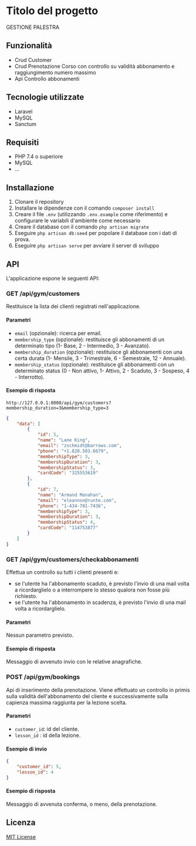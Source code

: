 # Titolo del progetto

GESTIONE PALESTRA

## Funzionalità

- Crud Customer
- Crud Prenotazione Corso con controllo su validità abbonamento e raggiungimento numero massimo
- Api Controllo abbonamenti

## Tecnologie utilizzate

- Laravel
- MySQL
- Sanctum

## Requisiti

- PHP 7.4 o superiore
- MySQL
- ...

## Installazione

1. Clonare il repository
2. Installare le dipendenze con il comando `composer install`
3. Creare il file `.env` (utilizzando `.env.example` come riferimento) e configurare le variabili d'ambiente come necessario
4. Creare il database con il comando `php artisan migrate`
5. Eseguire `php artisan db:seed` per popolare il database con i dati di prova.
6. Eseguire `php artisan serve` per avviare il server di sviluppo

## API

L'applicazione espone le seguenti API:

### GET /api/gym/customers

Restituisce la lista dei clienti registrati nell'applicazione.

#### Parametri

- `email` (opzionale): ricerca per email.
- `membership_type` (opzionale): restituisce gli abbonamenti di un determinato tipo (1- Base, 2 - Intermedio, 3 - Avanzato).
- `membership_duration` (opzionale): restituisce gli abbonamenti con una certa durata (1- Mensile, 3 - Trimestrale, 6 - Semestrale, 12 - Annuale).
- `membership_status` (opzionale): restituisce gli abbonamenti con un determinato status (0 - Non attivo, 1- Attivo, 2 - Scaduto, 3 - Sospeso, 4 - Interrotto).

#### Esempio di risposta
`http://127.0.0.1:8000/api/gym/customers?membership_duration=3&membership_type=3`
```json
{
    "data": [
        {
            "id": 5,
            "name": "Lane King",
            "email": "zschmidt@barrows.com",
            "phone": "+1.820.503.6679",
            "membershipType": 3,
            "membershipDuration": 3,
            "membershipStatus": 3,
            "cardCode": "325553619"
        },
        {
            "id": 7,
            "name": "Armand Monahan",
            "email": "eleannon@runte.com",
            "phone": "1-434-781-7436",
            "membershipType": 3,
            "membershipDuration": 3,
            "membershipStatus": 4,
            "cardCode": "114753877"
        }
    ]
}
```
### GET /api/gym/customers/checkabbonamenti

Effettua un controllo su tutti i clienti presenti e:
- se l'utente ha l'abbonamento scaduto, è previsto l'invio di una mail volta a ricordarglielo o a interrompere lo stesso qualora non fosse più richiesto.
- se l'utente ha l'abbonamento in scadenza, è previsto l'invio di una mail volta a ricordarglielo.

#### Parametri

Nessun parametro previsto.

#### Esempio di risposta

Messaggio di avvenuto invio con le relative anagrafiche.

### POST /api/gym/bookings

Api di inserimento della prenotazione. Viene effettuato un controllo in primis sulla validità dell'abbonamento del cliente e successivamente sulla capienza massima raggiunta per la lezione scelta.

#### Parametri

- `customer_id`: id del cliente.
- `lesson_id` : id della lezione.

#### Esempio di invio
```json
{
    "customer_id": 5,
    "lesson_id": 4
}
```

#### Esempio di risposta

Messaggio di avvenuta conferma, o meno, della prenotazione.

## Licenza

[MIT License](https://opensource.org/licenses/MIT)
